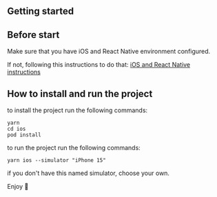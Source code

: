 ## Getting started 

## Before start 

Make sure that you have iOS and React Native environment configured. 

If not, following this instructions to do that: [iOS and React Native instructions](https://reactnative.dev/docs/environment-setup?os=macos&platform=ios)

## How to install and run the project

to install the project run the following commands:

```
yarn 
cd ios
pod install 
```

to run the project run the following commands: 

```
yarn ios --simulator "iPhone 15"
```

if you don't have this named simulator, choose your own.

Enjoy 🎉


